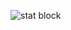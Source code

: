 ![stat block](https://github-readme-stats.vercel.app/api?username=cubap&show_icons=true&hide_border=true)
